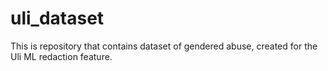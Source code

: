# uli_dataset
This is repository that contains dataset of gendered abuse, created for the Uli ML redaction feature. 
